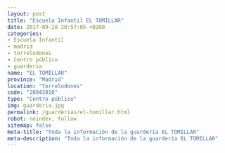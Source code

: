 ```yaml
---
layout: post
title: "Escuela Infantil EL TOMILLAR"
date: 2017-09-20 20:57:05 +0200
categories:
- Escuela Infantil
- madrid
- torrelodones
- Centro público
- guarderia
name: "EL TOMILLAR"
province: "Madrid"
location: "Torrelodones"
code: "28043818"
type: "Centro público"
img: guarderia.jpg
permalink: /guarderias/el-tomillar.html
robot: noindex, follow
sitemap: false
meta-title: "Toda la información de la guardería EL TOMILLAR"
meta-description: "Toda la información de la guardería EL TOMILLAR"
---
```

